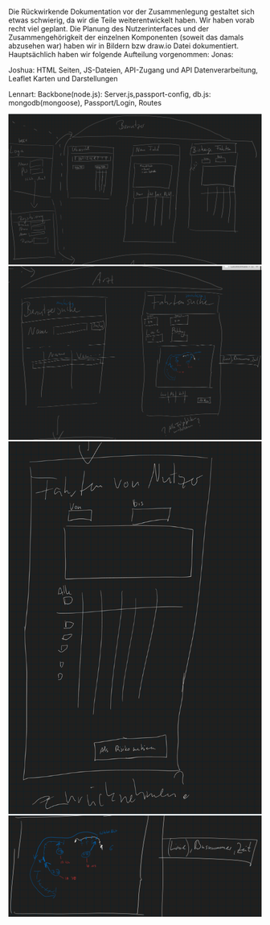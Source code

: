 Die Rückwirkende Dokumentation vor der Zusammenlegung gestaltet sich etwas schwierig, da wir die Teile weiterentwickelt haben.
Wir haben vorab recht viel geplant. Die Planung des Nutzerinterfaces und der Zusammengehörigkeit der einzelnen Komponenten 
(soweit das damals abzusehen war) haben wir in Bildern bzw draw.io Datei dokumentiert.
Hauptsächlich haben wir folgende Aufteilung vorgenommen:
Jonas:

Joshua:
HTML Seiten, JS-Dateien, API-Zugang und API Datenverarbeitung, Leaflet Karten und Darstellungen

Lennart:
Backbone(node.js): Server.js,passport-config, db.js: mongodb(mongoose), Passport/Login, Routes


![BildNr1](/images/GS1.png)
![BildNr2](/images/GS2.png)
![BildNr3](/images/GS3.png)
![BildNr4](/images/GS4.png)
